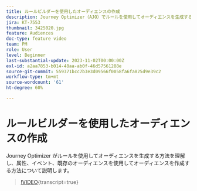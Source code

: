 ```yaml
---
title: ルールビルダーを使用したオーディエンスの作成
description: Journey Optimizer（AJO）でルールを使用してオーディエンスを生成する方法と、属性、イベント、既存オーディエンスを使用してオーディエンスを作成する方法について説明します。
jira: KT-7553
thumbnail: 3425020.jpg
feature: Audiences
doc-type: feature video
team: PM
role: User
level: Beginner
last-substantial-update: 2023-11-02T00:00:00Z
exl-id: a2aa7853-b014-48aa-ab0f-46d57561288e
source-git-commit: 559371bcc7b3e3d09566f0058fa6fa825d9e39c2
workflow-type: tm+mt
source-wordcount: '61'
ht-degree: 60%

---
```


# ルールビルダーを使用したオーディエンスの作成

Journey Optimizer がルールを使用してオーディエンスを生成する方法を理解し、属性、イベント、既存のオーディエンスを使用してオーディエンスを作成する方法について説明します。

>[!VIDEO](https://video.tv.adobe.com/v/3425020?quality=12&learn=on){transcript=true}
